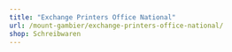 ```yaml
---
title: "Exchange Printers Office National"
url: /mount-gambier/exchange-printers-office-national/
shop: Schreibwaren
---
```

